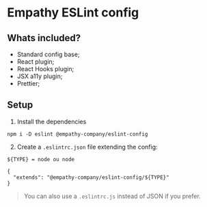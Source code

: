 # Empathy ESLint config

## Whats included?

- Standard config base;
- React plugin;
- React Hooks plugin;
- JSX a11y plugin;
- Prettier;

## Setup

1. Install the dependencies
```
npm i -D eslint @empathy-company/eslint-config
```



2. Create a `.eslintrc.json` file extending the config:
```
${TYPE} = node ou node
```
```
{
  "extends": "@empathy-company/eslint-config/${TYPE}"
}
```

> You can also use a `.eslintrc.js` instead of JSON if you prefer.
